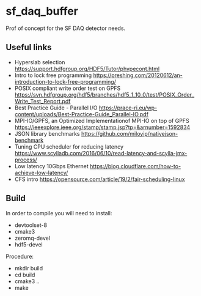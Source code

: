 # sf_daq_buffer

Prof of concept for the SF DAQ detector needs.

## Useful links

- Hyperslab selection 
https://support.hdfgroup.org/HDF5/Tutor/phypecont.html
- Intro to lock free programming
https://preshing.com/20120612/an-introduction-to-lock-free-programming/
- POSIX compliant write order test on GPFS
https://svn.hdfgroup.org/hdf5/branches/hdf5_1_10_0/test/POSIX_Order_Write_Test_Report.pdf
- Best Practice Guide - Parallel I/O
https://prace-ri.eu/wp-content/uploads/Best-Practice-Guide_Parallel-IO.pdf
- MPI-IO/GPFS, an Optimized Implementationof MPI-IO on top of GPFS
https://ieeexplore.ieee.org/stamp/stamp.jsp?tp=&arnumber=1592834
- JSON library benchmarks
https://github.com/miloyip/nativejson-benchmark
- Tuning CPU scheduler for reducing latency
https://www.scylladb.com/2016/06/10/read-latency-and-scylla-jmx-process/
- Low latency 10Gbps Ethernet
https://blog.cloudflare.com/how-to-achieve-low-latency/
- CFS intro
https://opensource.com/article/19/2/fair-scheduling-linux


## Build

In order to compile you will need to install:
- devtoolset-8
- cmake3
- zeromq-devel
- hdf5-devel

Procedure:
- mkdir build
- cd build
- cmake3 ..
- make